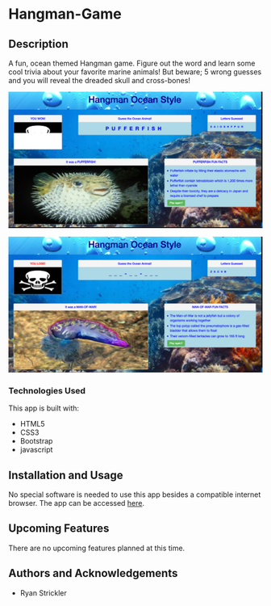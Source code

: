 # Hangman-Game

## Description
A fun, ocean themed Hangman game. Figure out the word and learn some cool trivia about your favorite marine animals! But beware; 5 wrong guesses and you will reveal the dreaded skull and cross-bones!

![Win Screenshot](./screenshots/win.png)

![Lose Screenshot](./screenshots/lose.png)

### Technologies Used
This app is built with:
* HTML5
* CSS3 
* Bootstrap
* javascript

## Installation and Usage

No special software is needed to use this app besides a compatible internet browser. The app can be accessed [here](https://ryans93.github.io/Hangman-Game/).

## Upcoming Features

There are no upcoming features planned at this time.

## Authors and Acknowledgements
* Ryan Strickler
